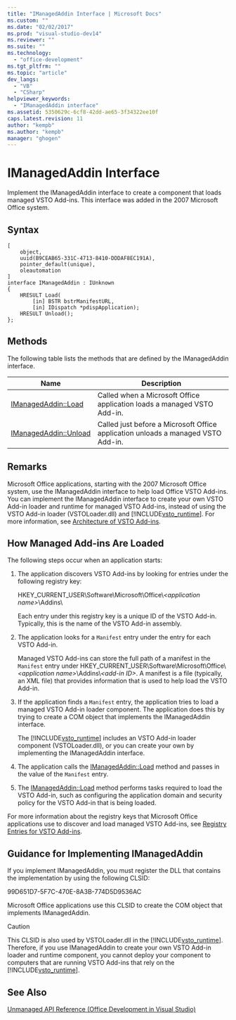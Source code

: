```yaml
---
title: "IManagedAddin Interface | Microsoft Docs"
ms.custom: ""
ms.date: "02/02/2017"
ms.prod: "visual-studio-dev14"
ms.reviewer: ""
ms.suite: ""
ms.technology: 
  - "office-development"
ms.tgt_pltfrm: ""
ms.topic: "article"
dev_langs: 
  - "VB"
  - "CSharp"
helpviewer_keywords: 
  - "IManagedAddin interface"
ms.assetid: 5350629c-6cf8-42dd-ae65-3f34322ee10f
caps.latest.revision: 11
author: "kempb"
ms.author: "kempb"
manager: "ghogen"
---
```

# IManagedAddin Interface
  Implement the IManagedAddin interface to create a component that loads managed VSTO Add-ins. This interface was added in the 2007 Microsoft Office system.  
  
## Syntax  
  
```  
[  
    object,  
    uuid(B9CEAB65-331C-4713-8410-DDDAF8EC191A),  
    pointer_default(unique),  
    oleautomation  
]  
interface IManagedAddin : IUnknown  
{  
    HRESULT Load(  
        [in] BSTR bstrManifestURL,   
        [in] IDispatch *pdispApplication);  
    HRESULT Unload();  
};  
```  
  
## Methods  
 The following table lists the methods that are defined by the IManagedAddin interface.  
  
|Name|Description|  
|----------|-----------------|  
|[IManagedAddin::Load](../vsto/imanagedaddin-load.md)|Called when a Microsoft Office application loads a managed VSTO Add-in.|  
|[IManagedAddin::Unload](../vsto/imanagedaddin-unload.md)|Called just before a Microsoft Office application unloads a managed VSTO Add-in.|  
  
## Remarks  
 Microsoft Office applications, starting with the 2007 Microsoft Office system, use the IManagedAddin interface to help load Office VSTO Add-ins. You can implement the IManagedAddin interface to create your own VSTO Add-in loader and runtime for managed VSTO Add-ins, instead of using the VSTO Add-in loader (VSTOLoader.dll) and [!INCLUDE[vsto_runtime](../vsto/includes/vsto-runtime-md.md)]. For more information, see [Architecture of VSTO Add-ins](../vsto/architecture-of-vsto-add-ins.md).  
  
## How Managed Add-ins Are Loaded  
 The following steps occur when an application starts:  
  
1.  The application discovers VSTO Add-ins by looking for entries under the following registry key:  
  
     HKEY_CURRENT_USER\Software\Microsoft\Office\\*\<application name>*\Addins\  
  
     Each entry under this registry key is a unique ID of the VSTO Add-in. Typically, this is the name of the VSTO Add-in assembly.  
  
2.  The application looks for a `Manifest` entry under the entry for each VSTO Add-in.  
  
     Managed VSTO Add-ins can store the full path of a manifest in the `Manifest` entry under HKEY_CURRENT_USER\Software\Microsoft\Office\\*\<application name>*\Addins\\*\<add-in ID>*. A manifest is a file (typically, an XML file) that provides information that is used to help load the VSTO Add-in.  
  
3.  If the application finds a `Manifest` entry, the application tries to load a managed VSTO Add-in loader component. The application does this by trying to create a COM object that implements the IManagedAddin interface.  
  
     The [!INCLUDE[vsto_runtime](../vsto/includes/vsto-runtime-md.md)] includes an VSTO Add-in loader component (VSTOLoader.dll), or you can create your own by implementing the IManagedAddin interface.  
  
4.  The application calls the [IManagedAddin::Load](../vsto/imanagedaddin-load.md) method and passes in the value of the `Manifest` entry.  
  
5.  The [IManagedAddin::Load](../vsto/imanagedaddin-load.md) method performs tasks required to load the VSTO Add-in, such as configuring the application domain and security policy for the VSTO Add-in that is being loaded.  
  
 For more information about the registry keys that Microsoft Office applications use to discover and load managed VSTO Add-ins, see [Registry Entries for VSTO Add-ins](../vsto/registry-entries-for-vsto-add-ins.md).  
  
## Guidance for Implementing IManagedAddin  
 If you implement IManagedAddin, you must register the DLL that contains the implementation by using the following CLSID:  
  
 99D651D7-5F7C-470E-8A3B-774D5D9536AC  
  
 Microsoft Office applications use this CLSID to create the COM object that implements IManagedAddin.  
  
> [!CAUTION]  
>  This CLSID is also used by VSTOLoader.dll in the [!INCLUDE[vsto_runtime](../vsto/includes/vsto-runtime-md.md)]. Therefore, if you use IManagedAddin to create your own VSTO Add-in loader and runtime component, you cannot deploy your component to computers that are running VSTO Add-ins that rely on the [!INCLUDE[vsto_runtime](../vsto/includes/vsto-runtime-md.md)].  
  
## See Also  
 [Unmanaged API Reference &#40;Office Development in Visual Studio&#41;](../vsto/unmanaged-api-reference-office-development-in-visual-studio.md)  
  
  